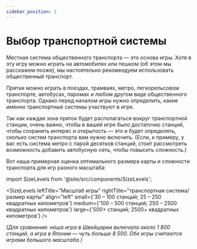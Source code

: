 ```yaml
---
sidebar_position: 2
---
```


# Выбор транспортной системы

Местная система общественного транспорта — это основа игры. Хотя в эту игру можно играть на автомобилях или пешком (об этом мы расскажем позже), мы настоятельно рекомендуем использовать общественный транспорт.

Прятки можно играть в поездах, трамваях, метро, легкорельсовом транспорте, автобусах, паромах и любом другом виде общественного транспорта. Однако перед началом игры нужно определить, какие именно транспортные системы участвуют в игре.

Так как каждая зона пряток будет располагаться вокруг транспортной станции, очень важно, чтобы в вашей игре было достаточно станций, чтобы сохранить интерес и открытость — это и будет определять, сколько систем транспорта вам нужно включить.
(Если, к примеру, у вас есть система метро с парой десятков станций, стоит рассмотреть возможность добавить автобусную сеть, чтобы повысить сложность.)

Вот наша примерная оценка оптимального размера карты и сложности транспорта для игр разного масштаба:



import SizeLevels from '@site/src/components/SizeLevels';

<SizeLevels
leftTitle="Масштаб игры"
rightTitle="транспортная система/размер карты"
align="left"
small={'30 – 100 станций; 25 – 250 квадратных километров'}
medium={'100 – 500 станций; 250 – 2500 квадратных километров'}
large={'500+ станций; 2500+ квадратных километров'}
/>

_(Для сравнения: наша игра в Швейцарии включала около 1 800 станций, а игра в Японии — чуть больше 8 500. Обе игры считаются играми большого масштаба.)_

